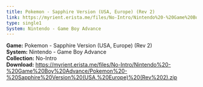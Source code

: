 ```yaml
---
title: Pokemon - Sapphire Version (USA, Europe) (Rev 2)
link: https://myrient.erista.me/files/No-Intro/Nintendo%20-%20Game%20Boy%20Advance/Pokemon%20-%20Sapphire%20Version%20(USA,%20Europe)%20(Rev%202).zip
type: single1
System: Nintendo - Game Boy Advance
---
```

<b>Game:</b> Pokemon - Sapphire Version (USA, Europe) (Rev 2)<br>
<b>System:</b> Nintendo - Game Boy Advance<br>
<b>Collection:</b> No-Intro<br>
<b>Download:</b> https://myrient.erista.me/files/No-Intro/Nintendo%20-%20Game%20Boy%20Advance/Pokemon%20-%20Sapphire%20Version%20(USA,%20Europe)%20(Rev%202).zip